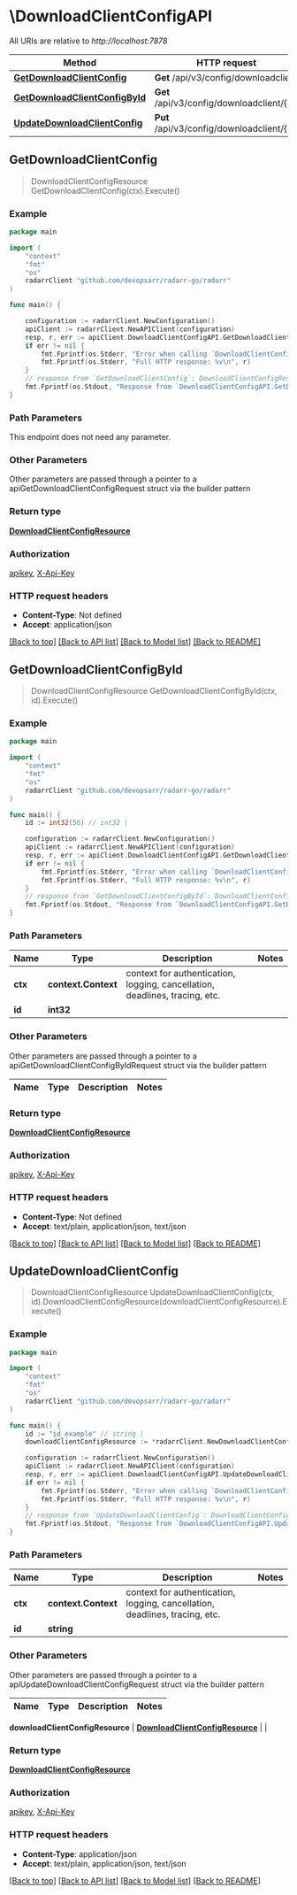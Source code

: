 # \DownloadClientConfigAPI

All URIs are relative to *http://localhost:7878*

Method | HTTP request | Description
------------- | ------------- | -------------
[**GetDownloadClientConfig**](DownloadClientConfigAPI.md#GetDownloadClientConfig) | **Get** /api/v3/config/downloadclient | 
[**GetDownloadClientConfigById**](DownloadClientConfigAPI.md#GetDownloadClientConfigById) | **Get** /api/v3/config/downloadclient/{id} | 
[**UpdateDownloadClientConfig**](DownloadClientConfigAPI.md#UpdateDownloadClientConfig) | **Put** /api/v3/config/downloadclient/{id} | 



## GetDownloadClientConfig

> DownloadClientConfigResource GetDownloadClientConfig(ctx).Execute()



### Example

```go
package main

import (
	"context"
	"fmt"
	"os"
	radarrClient "github.com/devopsarr/radarr-go/radarr"
)

func main() {

	configuration := radarrClient.NewConfiguration()
	apiClient := radarrClient.NewAPIClient(configuration)
	resp, r, err := apiClient.DownloadClientConfigAPI.GetDownloadClientConfig(context.Background()).Execute()
	if err != nil {
		fmt.Fprintf(os.Stderr, "Error when calling `DownloadClientConfigAPI.GetDownloadClientConfig``: %v\n", err)
		fmt.Fprintf(os.Stderr, "Full HTTP response: %v\n", r)
	}
	// response from `GetDownloadClientConfig`: DownloadClientConfigResource
	fmt.Fprintf(os.Stdout, "Response from `DownloadClientConfigAPI.GetDownloadClientConfig`: %v\n", resp)
}
```

### Path Parameters

This endpoint does not need any parameter.

### Other Parameters

Other parameters are passed through a pointer to a apiGetDownloadClientConfigRequest struct via the builder pattern


### Return type

[**DownloadClientConfigResource**](DownloadClientConfigResource.md)

### Authorization

[apikey](../README.md#apikey), [X-Api-Key](../README.md#X-Api-Key)

### HTTP request headers

- **Content-Type**: Not defined
- **Accept**: application/json

[[Back to top]](#) [[Back to API list]](../README.md#documentation-for-api-endpoints)
[[Back to Model list]](../README.md#documentation-for-models)
[[Back to README]](../README.md)


## GetDownloadClientConfigById

> DownloadClientConfigResource GetDownloadClientConfigById(ctx, id).Execute()



### Example

```go
package main

import (
	"context"
	"fmt"
	"os"
	radarrClient "github.com/devopsarr/radarr-go/radarr"
)

func main() {
	id := int32(56) // int32 | 

	configuration := radarrClient.NewConfiguration()
	apiClient := radarrClient.NewAPIClient(configuration)
	resp, r, err := apiClient.DownloadClientConfigAPI.GetDownloadClientConfigById(context.Background(), id).Execute()
	if err != nil {
		fmt.Fprintf(os.Stderr, "Error when calling `DownloadClientConfigAPI.GetDownloadClientConfigById``: %v\n", err)
		fmt.Fprintf(os.Stderr, "Full HTTP response: %v\n", r)
	}
	// response from `GetDownloadClientConfigById`: DownloadClientConfigResource
	fmt.Fprintf(os.Stdout, "Response from `DownloadClientConfigAPI.GetDownloadClientConfigById`: %v\n", resp)
}
```

### Path Parameters


Name | Type | Description  | Notes
------------- | ------------- | ------------- | -------------
**ctx** | **context.Context** | context for authentication, logging, cancellation, deadlines, tracing, etc.
**id** | **int32** |  | 

### Other Parameters

Other parameters are passed through a pointer to a apiGetDownloadClientConfigByIdRequest struct via the builder pattern


Name | Type | Description  | Notes
------------- | ------------- | ------------- | -------------


### Return type

[**DownloadClientConfigResource**](DownloadClientConfigResource.md)

### Authorization

[apikey](../README.md#apikey), [X-Api-Key](../README.md#X-Api-Key)

### HTTP request headers

- **Content-Type**: Not defined
- **Accept**: text/plain, application/json, text/json

[[Back to top]](#) [[Back to API list]](../README.md#documentation-for-api-endpoints)
[[Back to Model list]](../README.md#documentation-for-models)
[[Back to README]](../README.md)


## UpdateDownloadClientConfig

> DownloadClientConfigResource UpdateDownloadClientConfig(ctx, id).DownloadClientConfigResource(downloadClientConfigResource).Execute()



### Example

```go
package main

import (
	"context"
	"fmt"
	"os"
	radarrClient "github.com/devopsarr/radarr-go/radarr"
)

func main() {
	id := "id_example" // string | 
	downloadClientConfigResource := *radarrClient.NewDownloadClientConfigResource() // DownloadClientConfigResource |  (optional)

	configuration := radarrClient.NewConfiguration()
	apiClient := radarrClient.NewAPIClient(configuration)
	resp, r, err := apiClient.DownloadClientConfigAPI.UpdateDownloadClientConfig(context.Background(), id).DownloadClientConfigResource(downloadClientConfigResource).Execute()
	if err != nil {
		fmt.Fprintf(os.Stderr, "Error when calling `DownloadClientConfigAPI.UpdateDownloadClientConfig``: %v\n", err)
		fmt.Fprintf(os.Stderr, "Full HTTP response: %v\n", r)
	}
	// response from `UpdateDownloadClientConfig`: DownloadClientConfigResource
	fmt.Fprintf(os.Stdout, "Response from `DownloadClientConfigAPI.UpdateDownloadClientConfig`: %v\n", resp)
}
```

### Path Parameters


Name | Type | Description  | Notes
------------- | ------------- | ------------- | -------------
**ctx** | **context.Context** | context for authentication, logging, cancellation, deadlines, tracing, etc.
**id** | **string** |  | 

### Other Parameters

Other parameters are passed through a pointer to a apiUpdateDownloadClientConfigRequest struct via the builder pattern


Name | Type | Description  | Notes
------------- | ------------- | ------------- | -------------

 **downloadClientConfigResource** | [**DownloadClientConfigResource**](DownloadClientConfigResource.md) |  | 

### Return type

[**DownloadClientConfigResource**](DownloadClientConfigResource.md)

### Authorization

[apikey](../README.md#apikey), [X-Api-Key](../README.md#X-Api-Key)

### HTTP request headers

- **Content-Type**: application/json
- **Accept**: text/plain, application/json, text/json

[[Back to top]](#) [[Back to API list]](../README.md#documentation-for-api-endpoints)
[[Back to Model list]](../README.md#documentation-for-models)
[[Back to README]](../README.md)

